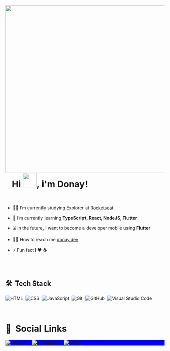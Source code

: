 <img align="right" height="530em" src="https://raw.githubusercontent.com/gist/lucasdonay/7329d013c542214a6a4eb148dbf08464/raw/55ec5796137d29980d23b3648b565a891ef52917/githubcardfinal2.svg">
<h1 align="left">⠀Hi <img src="https://raw.githubusercontent.com/kaueMarques/kaueMarques/master/hi.gif" width="44px" height="44px">, i'm Donay!</h1>
<br>


- 👨‍🎓   I’m currently studying Explorer at [Rocketseat](https://www.rocketseat.com.br/explorer?utm_source=rocketseat&utm_medium=banner&utm_campaign=offer-smtc&utm_term=organic&utm_content=offer-smtc/)

- 🚀  I’m currently learning **TypeScript, React, NodeJS, Flutter**

- ⌛  In the future, i want to become a developer mobile using **Flutter**

- 👨‍💻  How to reach me  [donay.dev](https://donay.dev)

- ⚡  Fun fact **I ❤️️ ☕**

<br><br>

## 🛠 &nbsp;Tech Stack

![HTML](https://img.shields.io/badge/-HTML-05122A?style=flat&logo=HTML5)&nbsp;
![CSS](https://img.shields.io/badge/-CSS-05122A?style=flat&logo=CSS3&logoColor=1572B6)&nbsp;
![JavaScript](https://img.shields.io/badge/-JavaScript-05122A?style=flat&logo=javascript)&nbsp;
![Git](https://img.shields.io/badge/-Git-05122A?style=flat&logo=git)&nbsp;
![GitHub](https://img.shields.io/badge/-GitHub-05122A?style=flat&logo=github)&nbsp;
![Visual Studio Code](https://img.shields.io/badge/-Visual%20Studio%20Code-05122A?style=flat&logo=visual-studio-code&logoColor=007ACC)&nbsp;

<br>

<h1 align="left"> 📡 &nbsp;Social Links</h1>
<p align="left" style="background:blue">  
<a href="https://www.linkedin.com/in/lucasdonay/" target="_blank">
  <img align="center" src="https://img.shields.io/badge/-lucasdonay-05122A?style=flat&logo=linkedin" alt="linkedin"/>
</a>  ⠀
    <a href="https://instagram.com/donays" target="_blank">
 <img align="center" src="https://img.shields.io/badge/-donays-05122A?style=flat&logo=instagram" alt="instagram"/>
</a>  
  ⠀
  <a href="https://twitter.com/donaydev" target="_blank">
  <img align="center" src="https://img.shields.io/badge/-donaydev-05122A?style=flat&logo=twitter" alt="twitter"/>
</a>
  
</p>
